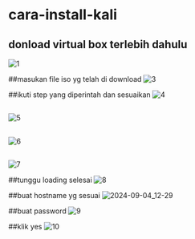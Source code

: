 # cara-install-kali

## donload virtual box terlebih dahulu
![1](https://github.com/user-attachments/assets/e92c128c-42f7-4be6-a288-28365289c406)

##masukan file iso yg telah di download 
![3](https://github.com/user-attachments/assets/8c32c444-6b01-4556-8f5a-bddd24f761f8)

##ikuti step yang diperintah dan sesuaikan 
![4](https://github.com/user-attachments/assets/c8d1104e-87cf-47da-b47e-b07407cde5dd)
##
![5](https://github.com/user-attachments/assets/62868cb7-21f4-43f6-a7e3-1fccd0adbe66)
##
![6](https://github.com/user-attachments/assets/738c8746-ecff-4636-81a5-59b282178eb5)

##
![7](https://github.com/user-attachments/assets/d05c1a57-f514-4690-b42c-d026730756c5)

##tunggu loading selesai
![8](https://github.com/user-attachments/assets/72df0772-60a9-4168-8179-a9dace5ea827)

##buat hostname yg sesuai
![2024-09-04_12-29](https://github.com/user-attachments/assets/11f61d6c-fffc-433a-82a2-fb3aca15eb6d)

##buat password 
![9](https://github.com/user-attachments/assets/38fc508d-0e2e-423c-ba52-643be4fe2a6b)

##klik yes
![10](https://github.com/user-attachments/assets/ce561bf3-f08a-4ae9-93c2-319b0d2db4d1)

##

##

##

##

##

##

##

##

##
